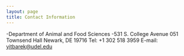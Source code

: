 ```yaml
---
layout: page
title: Contact Information
---
```

-Department of Animal and Food Sciences
-531 S. College Avenue
051 Townsend Hall
Newark, DE 19716
Tel: +1 302 518 3959
E-mail: yitbarek@udel.edu
